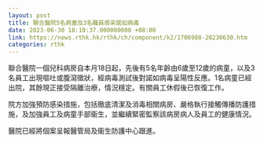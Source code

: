 ```yaml
---
layout: post
title: 聯合醫院5名病童及3名職員感染諾如病毒
date: 2023-06-30 18:10:37.000000000 +08:00
link: https://news.rthk.hk/rthk/ch/component/k2/1706988-20230630.htm
categories: rthk
---
```


聯合醫院一個兒科病房自本月18日起，先後有5名年齡由6歲至12歲的病童，以及3名員工出現嘔吐或腹瀉徵狀，經病毒測試後對諾如病毒呈陽性反應。1名病童已經出院，其餘現正接受隔離治療，情況穩定。有關員工休假後已恢復工作。
 
院方加強預防感染措施，包括徹底清潔及消毒相關病房、嚴格執行接觸傳播防護措施，及加強員工及病童手部衞生，並繼續緊密監察該病房病人及員工的健康情況。
 
醫院已經將個案呈報醫管局及衞生防護中心跟進。
